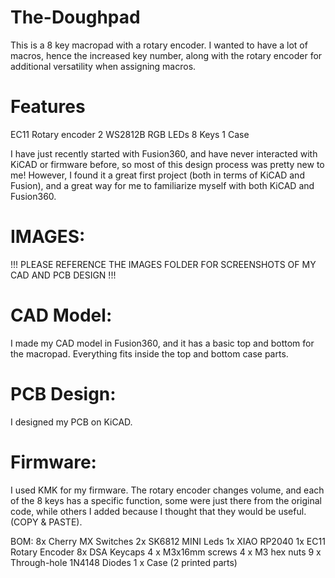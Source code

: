# The-Doughpad
This is a 8 key macropad with a rotary encoder. I wanted to have a lot of macros, hence the increased key number, along with the rotary encoder for additional versatility when assigning macros.
# Features
EC11 Rotary encoder 
2 WS2812B RGB LEDs
8 Keys
1 Case

I have just recently started with Fusion360, and have never interacted with KiCAD or firmware before, so most of this design process was pretty new to me! However, I found it a great first project (both in terms of KiCAD and Fusion), and a great way for me to familiarize myself with both KiCAD and Fusion360.

# IMAGES:
!!! PLEASE REFERENCE THE IMAGES FOLDER FOR SCREENSHOTS OF MY CAD AND PCB DESIGN !!!

# CAD Model:
I made my CAD model in Fusion360, and it has a basic top and bottom for the macropad. Everything fits inside the top and bottom case parts.

# PCB Design:
I designed my PCB on KiCAD. 

# Firmware:
I used KMK for my firmware.
The rotary encoder changes volume, and each of the 8 keys has a specific function, some were just there from the original code, while others I added because I thought that they would be useful. (COPY & PASTE).

BOM:
8x Cherry MX Switches
2x SK6812 MINI Leds
1x XIAO RP2040
1x EC11 Rotary Encoder
8x DSA Keycaps
4 x M3x16mm screws
4 x M3 hex nuts
9 x Through-hole 1N4148 Diodes
1 x Case (2 printed parts)


